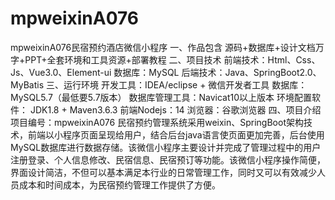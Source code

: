 # mpweixinA076
mpweixinA076民宿预约酒店微信小程序
一、作品包含
源码+数据库+设计文档万字+PPT+全套环境和工具资源+部署教程
二、项目技术
前端技术：Html、Css、Js、Vue3.0、Element-ui
数据库：MySQL
后端技术：Java、SpringBoot2.0、MyBatis
三、运行环境
开发工具：IDEA/eclipse  + 微信开发者工具
数据库：MySQL5.7（最低要5.7版本）
数据库管理工具：Navicat10以上版本
环境配置软件： JDK1.8 + Maven3.6.3
前端Nodejs：14
浏览器：谷歌浏览器
四、项目介绍
项目编号：mpweixinA076
民宿预约管理系统采用weixin、SpringBoot架构技术，前端以小程序页面呈现给用户，结合后台java语言使页面更加完善，后台使用MySQL数据库进行数据存储。该微信小程序主要设计并完成了管理过程中的用户注册登录、个人信息修改、民宿信息、民宿预订等功能。该微信小程序操作简便，界面设计简洁，不但可以基本满足本行业的日常管理工作，同时又可以有效减少人员成本和时间成本，为民宿预约管理工作提供了方便。
